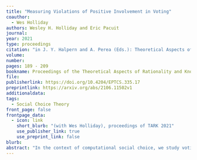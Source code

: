 ```yaml
---
title: "Measuring Violations of Positive Involvement in Voting"
coauthor: 
  - Wes Holliday
authors: Wesley H. Holliday and Eric Pacuit
journal: 
year: 2021
type: proceedings
citation: "in J. Y. Halpern and A. Perea (Eds.): Theoretical Aspects of Rationality and Knowledge 2021 (TARK 2021), EPTCS 335, 2021, pp. 189 - 209"
volume:
number:
pages: 189 - 209
bookname: Proceedings of the Theoretical Aspects of Rationality and Knowledge 2021 (TARK 2021), EPTCS 335
file: 
publisherlink: https://doi.org/10.4204/EPTCS.335.17
preprintlink: https://arxiv.org/abs/2106.11502v1
additionaldata:
tags: 
  - Social Choice Theory
front_page: false
frontpage_data:
  - icon: link
    short_blurb: "(with Wes Holliday), proceedings of TARK 2021"
    use_publisher_link: true
    use_preprint_link: false
blurb: 
abstract: "In the context of computational social choice, we study voting methods that assign a set of winners to each profile of voter preferences. A voting method satisfies the property of positive involvement (PI) if for any election in which a candidate x would be among the winners, adding another voter to the election who ranks x first does not cause x to lose. Surprisingly, a number of standard voting methods violate this natural property. In this paper, we investigate different ways of measuring the extent to which a voting method violates PI, using computer simulations. We consider the probability (under different probability models for preferences) of PI violations in randomly drawn profiles vs. profile-coalition pairs (involving coalitions of different sizes). We argue that in order to choose between a voting method that satisfies PI and one that does not, we should consider the probability of PI violation conditional on the voting methods choosing different winners. We should also relativize the probability of PI violation to what we call voter potency, the probability that a voter causes a candidate to lose. Although absolute frequencies of PI violations may be low, after this conditioning and relativization, we see that under certain voting methods that violate PI, much of a voter's potency is turned against them - in particular, against their desire to see their favorite candidate elected."
---
```

    
